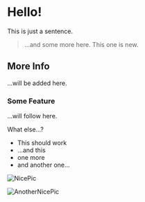# Hello!

This is just a sentence.

> ...and some more here.
> This one is new.

## More Info

...will be added here.

### Some Feature

...will follow here.

What else...?

* This should work
* ...and this
* one more
* and another one...

![NicePic](https://www.odoo.com/documentation/15.0/_static/img/logos/odoo_logo.svg)

![AnotherNicePic](https://odoo-community.org/web/image/website/1/logo/The%20Odoo%20Community%20Organisation%20%7C%20OCA?unique=94ba83d)
